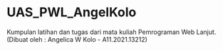 # UAS_PWL_AngelKolo
Kumpulan latihan dan tugas dari mata kuliah Pemrograman Web Lanjut. (Dibuat oleh : Angelica W Kolo - A11.2021.13212)
